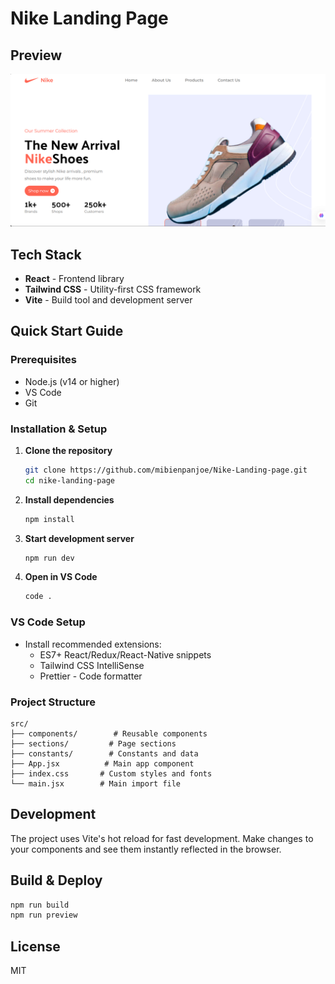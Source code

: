 # Nike Landing Page
## Preview
![Nike Landing Page Preview](./src/assets/images/preview.png)
## Tech Stack
- **React** - Frontend library
- **Tailwind CSS** - Utility-first CSS framework
- **Vite** - Build tool and development server

## Quick Start Guide

### Prerequisites
- Node.js (v14 or higher)
- VS Code
- Git

### Installation & Setup

1. **Clone the repository**
   ```bash
   git clone https://github.com/mibienpanjoe/Nike-Landing-page.git
   cd nike-landing-page
   ```

2. **Install dependencies**
   ```bash
   npm install
   ```

3. **Start development server**
   ```bash
   npm run dev
   ```

4. **Open in VS Code**
   ```bash
   code .
   ```

### VS Code Setup
- Install recommended extensions:
  - ES7+ React/Redux/React-Native snippets
  - Tailwind CSS IntelliSense
  - Prettier - Code formatter


### Project Structure
```
src/
├── components/        # Reusable components
├── sections/         # Page sections
├── constants/        # Constants and data
├── App.jsx          # Main app component
├── index.css       # Custom styles and fonts
└── main.jsx        # Main import file
```

## Development
The project uses Vite's hot reload for fast development. Make changes to your components and see them instantly reflected in the browser.

## Build & Deploy
```bash
npm run build
npm run preview
```

## License
MIT
